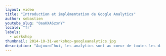 ```yaml
---
layout: video
title: "Introduction et implémentation de Google Analytics"
author: sebastien
youtube_slug: "0aaKXA6zxnY"
locale: "fr"
labels:
  - workshop
thumbnail: 2014-10-31-workshop-googleanalytics.jpg
description: "Aujourd’hui, les analytics sont au coeur de toutes les discussions et de toutes les stratégies. Avec Google Analytics, vous avez accès à un outil de mesure gratuit, fiable et performant. Dans cette vidéo, Bertrand Girard, Conversion Specialist, vous donne toutes les clés et best practices pour son implémentation sur votre site."
---
```


